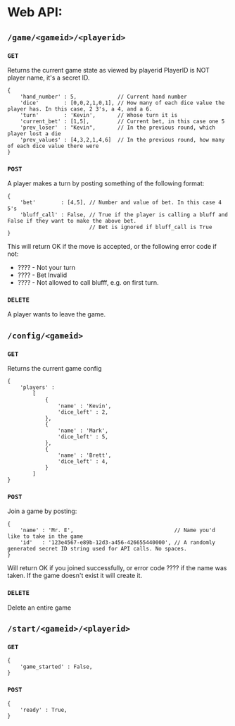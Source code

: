 # Web API:
## `/game/<gameid>/<playerid>`
### `GET`
Returns the current game state as viewed by playerid
PlayerID is NOT player name, it's a secret ID.
```
{
    'hand_number' : 5,             // Current hand number
    'dice'        : [0,0,2,1,0,1], // How many of each dice value the player has. In this case, 2 3's, a 4, and a 6.
    'turn'        : 'Kevin',       // Whose turn it is
    'current_bet' : [1,5],         // Current bet, in this case one 5
    'prev_loser'  : "Kevin",       // In the previous round, which player lost a die
    'prev_values' : [4,3,2,1,4,6]  // In the previous round, how many of each dice value there were
}
```
### `POST`
A player makes a turn by posting something of the following format:
```
{
    'bet'        : [4,5], // Number and value of bet. In this case 4 5's
    'bluff_call' : False, // True if the player is calling a bluff and False if they want to make the above bet.
                          // Bet is ignored if bluff_call is True
}
```
This will return OK if the move is accepted, or the following error code if not:
 - ???? - Not your turn
 - ???? - Bet Invalid
 - ???? - Not allowed to call blufff, e.g. on first turn.
### `DELETE`
A player wants to leave the game.

## `/config/<gameid>`
### `GET`
Returns the current game config
```
{
    'players' : 
        [
            {
                'name' : 'Kevin',
                'dice_left' : 2,
            },
            {
                'name' : 'Mark',
                'dice_left' : 5,
            },
            {
                'name' : 'Brett',
                'dice_left' : 4,
            }
        ]
}
```
### `POST`
Join a game by posting:
```
{
    'name' : 'Mr. E',                                // Name you'd like to take in the game
    'id'   : '123e4567-e89b-12d3-a456-426655440000', // A randomly generated secret ID string used for API calls. No spaces.
}
```
Will return OK if you joined successfully, or error code ???? if the name was taken. If the game doesn't exist it will create it.
### `DELETE`
Delete an entire game

## `/start/<gameid>/<playerid>`
### `GET`
```
{
    'game_started' : False,
}
```
### `POST`
```
{
    'ready' : True,
}
```